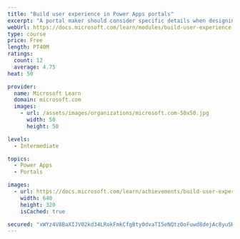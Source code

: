 ```yaml
---
title: "Build user experience in Power Apps portals"
excerpt: "A portal maker should consider specific details when designing and building portals. Implementing a portal solution requires knowledge of the specific business requirements and needs of the customer. Along with being simplistic and well-designed, a successful portal should provide functionality in consideration of geographical location, language, and accessibility needs. Additionally, portal makers should ensure that portal metadata is backed up to source control and deployed to test and production environments in a consistent and structured way."
webUrl: https://docs.microsoft.com/learn/modules/build-user-experience-portals/
type: course
price: Free
length: PT40M
ratings:
  count: 12
  average: 4.75
heat: 50

provider:
  name: Microsoft Learn
  domain: microsoft.com
  images:
    - url: /assets/images/organizations/microsoft.com-50x50.jpg
      width: 50
      height: 50

levels:
  - Intermediate

topics:
  - Power Apps
  - Portals

images:
  - url: https://docs.microsoft.com/learn/achievements/build-user-experience-portals-social.png
    width: 640
    height: 320
    isCached: true

secured: "xWYz4V8BaXIJV02kd34LRokFmkCfgBty0dvaTI5eNQtzOoFuwd8dejAc8yuSHQAlP7xRj2uDt84UlstQzYqwB5dh/tx9HFReYfUOxK8asvw8oamx7mLGQvzmPfxAgkTrW/2Mcvya3SK3S3kIh4oLmylUbXo6lGWMBLIIHB5EcaKJOESrlJpIDgyY5KHofjglsDfM4WHSj2HeKWRvqK8AVm4kl+JWuik0pJl3MREvZSAKBDITL9XJaTF2R2kWDQTmgvv3p1+z32a+ykVSBHYK7zGYDGFMDNi0Qi8kpVDE7xMljM2yfHItq9id5w7d0dKm6ypXFLC7+b/AVWBSHGb5hMBi7/dWUX4dYLE2uH8/w2nQfkOC4tP12OQpwROyX22ePW5IXGQwXEI6eXkRcIGDfTmVpYFrx3pgnjYiDx5t7RI=;FmvIJoLSSS+Newf21XqPiw=="
---
```



